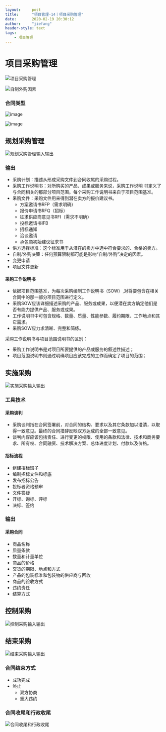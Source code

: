 ```yaml
---
layout:     post
title:      "项目管理-14丨项目采购管理"
date:       2020-02-19 20:30:12
author:     "jiefang"
header-style: text
tags:
    - 项目管理
---
```

# 项目采购管理
![项目采购管理](https://s2.ax1x.com/2020/02/19/3VE4F1.png)

![自制外购因素](https://s2.ax1x.com/2020/02/19/3VVGkR.png)

### 合同类型
![image](https://s2.ax1x.com/2020/02/19/3VVLcT.png)

![image](https://s2.ax1x.com/2020/02/19/3VZZHH.png)

## 规划采购管理
![规划采购管理输入输出](https://s2.ax1x.com/2020/02/19/3VVpSf.md.png)

### 输出
- 采购计划：描述从形成采购文件到合同收尾的采购过程。
- 采购工作说明书：对所购买的产品、成果或服务来说，采购工作说明
书定义了与合同相关的那部分项目范围。每个采购工作说明书来自于项目范围基准。
- 釆购文件：采购文件用来得到潜在卖方的报价建议书。
    - 方案邀请书RFP（需求明确）
    - 报价申请书RFQ（招标）
    - 征求供应商意见书RFI（需求不明确）
    - 投标邀请书IFB
    - 招标通知
    - 洽谈邀请
    - 承包商初始建议征求书
- 供方选择标准：这个标准用于从潜在的卖方中选中符合要求的、合格的卖方。
- 自制/外购决策：任何预算限制都可能是影响“自制/外购”决定的因素。
- 变更申请
- 项目文件更新

#### 采购工作说明书
- 依据项目范围基准，为每次采购编制工作说明书（SOW）,对将要包含在相关合同中的那一部分项目范围进行定义。
- 采购SOW应该详细描述采购的产品、服务或成果，以便潜在卖方确定他们是否有能力提供产品、服务或成果。
- 工作说明书中可包含规格、数量、质量、性能参数、履约期限、工作地点和其它需求。
- 采购SOW应力求清晰、完整和简练。

采购工作说明书与项目范围说明书的区别：
- 采购工作说明书是对项目所要提供的产品或服务的叙述性描述；
- 项目范围说明书则通过明确项目应该完成的工作而确定了项目的范围；

## 实施采购
![实施采购输入输出](https://s2.ax1x.com/2020/02/19/3VuDY9.png)

### 工具技术
#### 采购谈判
- 采购谈判指在合同签署前，对合同的结构、要求以及其它条款加以澄清，以取得一致意见。最终的合同措辞反映双方达成的全部一致意见。
- 谈判内容应该包括责任、进行变更的权限、使用的条款和法律、技术和商务要求、所有权、合同融资、技术解决方案、总体进度计划、付款以及价格。

#### 招标流程
- 组建招标班子
- 编制招标文件和标底
- 发布招标公告
- 投标者资格预审
- 文件答疑
- 开标、询标、评标
- 决标、签约

### 输出
#### 采购合同
- 商品名称
- 质量条款
- 数量和计量单位
- 商品的价格
- 交货的期限、地点和方式
- 产品的包装标准和包装物的供应商与回收
- 商品的验收方式
- 违约责任
- 结算方式

## 控制采购
![控制采购输入输出](https://s2.ax1x.com/2020/02/19/3Vl0nx.png)

## 结束采购
![结束采购输入输出](https://s2.ax1x.com/2020/02/19/3V1tVf.png)

### 合同结束方式
- 成功完成
- 终止
    - 双方协商
    - 重大违约

### 合同收尾和行政收尾
![合同收尾和行政收尾](https://s2.ax1x.com/2020/02/19/3V31FU.png)
